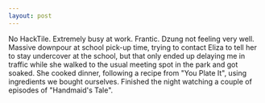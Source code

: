 ```yaml
---
layout: post
---
```


No HackTile. Extremely busy at work. Frantic. Dzung not feeling very well.
Massive downpour at school pick-up time, trying to contact Eliza to tell her to
stay undercover at the school, but that only ended up delaying me in traffic
while she walked to the usual meeting spot in the park and got soaked. She
cooked dinner, following a recipe from "You Plate It", using ingredients we
bought ourselves. Finished the night watching a couple of episodes of
"Handmaid's Tale".
